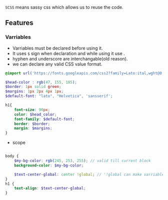 `SCSS` means sassy css which allows us to reuse the code.

## Features

### Varriables

- Varriables must be declared before using it.
- It uses `$` sign when declaration and while using it use .
- hyphen and underscore are interchangable(old reason).
- we can declare any valid CSS value format.

```scss
@import url('https://fonts.googleapis.com/css2?family=Lato:ital,wght@0,100;0,300;0,400;0,700;0,900;1,100;1,300;1,400;1,700;1,900&display=swap');

$head-color : rgb(47, 155, 185);
$border: 1px solid green; 
$margins: 1px 2px 4px 1px;
$default-font: "lato", "Helvetica", 'sansserif';

h1{
    font-size: 90px;
    color: $head_color;
    font-family: $default-font;
    border: $border;
    margin: $margins;
}
```
- scope

```scss

body {
	$my-bg-color: rgb(245, 253, 255); // valid till current block
	background-color: $my-bg-color;

	$text-center-global: center !global; // '!global can make varriable to use globally
}
h1 {
	text-align: $text-center-global;
}

```